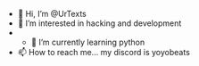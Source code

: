 - 👋 Hi, I’m @UrTexts
- 👀 I’m interested in hacking and development
- - 🌱 I’m currently learning python
- 📫 How to reach me... my discord is yoyobeats 
